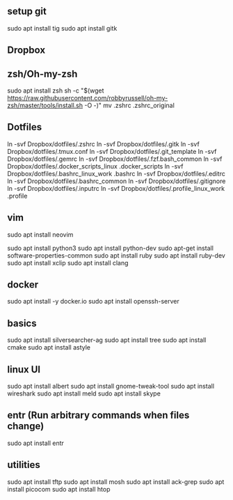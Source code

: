 ## setup git

sudo apt install tig
sudo apt install gitk

## Dropbox

## zsh/Oh-my-zsh

sudo apt install zsh
sh -c "$(wget https://raw.githubusercontent.com/robbyrussell/oh-my-zsh/master/tools/install.sh -O -)"
mv .zshrc .zshrc_original

## Dotfiles

ln -svf Dropbox/dotfiles/.zshrc
ln -svf Dropbox/dotfiles/.gitk
ln -svf Dropbox/dotfiles/.tmux.conf
ln -svf Dropbox/dotfiles/.git_template
ln -svf Dropbox/dotfiles/.gemrc
ln -svf Dropbox/dotfiles/.fzf.bash_common
ln -svf Dropbox/dotfiles/.docker_scripts_linux .docker_scripts
ln -svf Dropbox/dotfiles/.bashrc_linux_work .bashrc
ln -svf Dropbox/dotfiles/.editrc
ln -svf Dropbox/dotfiles/.bashrc_common
ln -svf Dropbox/dotfiles/.gitignore
ln -svf Dropbox/dotfiles/.inputrc
ln -svf Dropbox/dotfiles/.profile_linux_work .profile

## vim

sudo apt install neovim

sudo apt install python3
sudo apt install python-dev
sudo apt-get install software-properties-common
sudo apt install ruby
sudo apt install ruby-dev
sudo apt install xclip
sudo apt install clang

## docker

sudo apt install -y docker.io
sudo apt install openssh-server

## basics

sudo apt install silversearcher-ag
sudo apt install tree
sudo apt install cmake
sudo apt install astyle

## linux UI

sudo apt install albert
sudo apt install gnome-tweak-tool
sudo apt install wireshark
sudo apt install meld
sudo apt install skype

## entr (Run arbitrary commands when files change)

sudo apt install entr

## utilities

sudo apt install tftp
sudo apt install mosh
sudo apt install ack-grep
sudo apt install picocom
sudo apt install htop

